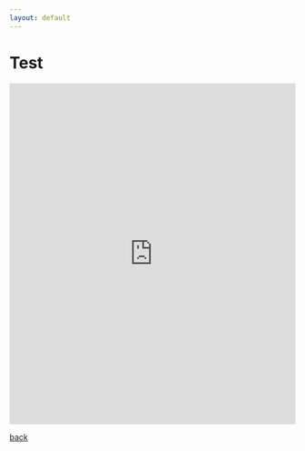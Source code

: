 ```yaml
---
layout: default
---
```


# Test


<iframe src="https://trinket.io/embed/python/93ee749e59?outputOnly=true&runOption=console&start=result&showInstructions=true" width="100%" height="600" frameborder="0" marginwidth="0" marginheight="0" allowfullscreen></iframe>



[back](./)
